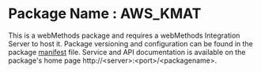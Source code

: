 # Package Name : AWS_KMAT
This is a webMethods package and requires a webMethods Integration Server to host it. Package versioning and configuration can be found in the package [manifest](./AWS_KMAT/manifest.v3) file. Service and API documentation is available on the package's home page http://&lt;server&gt;:&lt;port&gt;/&lt;packagename>.